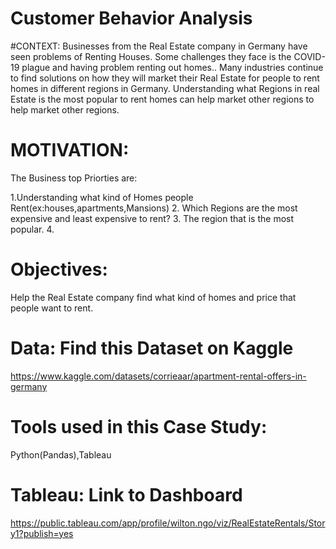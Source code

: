 # Customer Behavior Analysis
#CONTEXT: Businesses from the Real Estate company in Germany have seen problems of Renting Houses. Some challenges they face is the COVID-19 plague and having problem renting out homes.. Many industries continue to find solutions on how they will market their Real Estate for people to rent homes in different regions in Germany. Understanding what Regions in real Estate is the most popular to rent homes can help market other regions to help market other regions.
<br>
# MOTIVATION:
The Business top Priorties are:

1.Understanding what kind of Homes people Rent(ex:houses,apartments,Mansions)
2. Which Regions are the most expensive and least expensive to rent?
3. The region that is the most popular.
4. 
# Objectives: 
Help the Real Estate company find what kind of homes and price that people want to rent.

# Data: Find this Dataset on Kaggle
https://www.kaggle.com/datasets/corrieaar/apartment-rental-offers-in-germany

# Tools used in this Case Study:
Python(Pandas),Tableau

# Tableau: Link to Dashboard
https://public.tableau.com/app/profile/wilton.ngo/viz/RealEstateRentals/Story1?publish=yes

